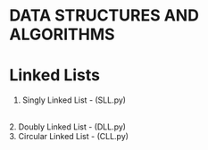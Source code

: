 # DATA STRUCTURES AND ALGORITHMS 
# Linked Lists
1. Singly Linked List - (SLL.py)
<br>
2. Doubly Linked List - (DLL.py)
<br>
3. Circular Linked List - (CLL.py)

